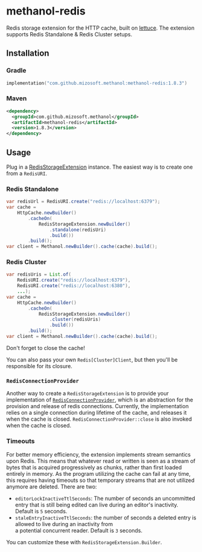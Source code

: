 # methanol-redis

Redis storage extension for the HTTP cache, built on [lettuce](https://github.com/redis/lettuce). The extension supports
Redis Standalone & Redis Cluster setups.

## Installation

### Gradle

```kotlin
implementation("com.github.mizosoft.methanol:methanol-redis:1.8.3")
```

### Maven

```xml
<dependency>
  <groupId>com.github.mizosoft.methanol</groupId>
  <artifactId>methanol-redis</artifactId>
  <version>1.8.3</version>
</dependency>
```

## Usage

Plug in a [RedisStorageExtension](https://mizosoft.github.io/methanol/api/latest/methanol.redis/com/github/mizosoft/methanol/store/redis/RedisStorageExtension.html) instance.
The easiest way is to create one from a `RedisURI`.

### Redis Standalone

```java
var redisUrl = RedisURI.create("redis://localhost:6379");
var cache =
    HttpCache.newBuilder()
        .cacheOn(
            RedisStorageExtension.newBuilder()
                .standalone(redisUri)
                .build())
        .build();
var client = Methanol.newBuilder().cache(cache).build();
```

### Redis Cluster

```java
var redisUris = List.of(
    RedisURI.create("redis://localhost:6379"),
    RedisURI.create("redis://localhost:6380"),
    ...);
var cache =
    HttpCache.newBuilder()
        .cacheOn(
            RedisStorageExtension.newBuilder()
                .cluster(redisUris)
                .build())
        .build();
var client = Methanol.newBuilder().cache(cache).build();
```

Don't forget to close the cache!

You can also pass your own `Redis[Cluster]Client`, but then you'll be responsible for its closure.

### `RedisConnectionProvider`

Another way to create a `RedisStorageExtension` is to provide your implementation of [`RedisConnectionProvider`](https://mizosoft.github.io/methanol/api/latest/methanol.redis/com/github/mizosoft/methanol/store/redis/RedisConnectionProvider.html),
which is an abstraction for the provision and release of redis connections. Currently, the implementation relies on
a single connection during lifetime of the cache, and releases it when the cache is closed. `RedisConnectionProvider::close` is also invoked when the cache is closed.

### Timeouts

For better memory efficiency, the extension implements stream semantics upon Redis. This means that whatever
read or written is seen as a stream of bytes that is acquired progressively as chunks, rather than first loaded entirely
in memory. As the program utilizing the cache can fail at any time, this requires having timeouts so that temporary
streams that are not utilized anymore are deleted. There are two:

- `editorLockInactiveTtlSeconds`: The number of seconds an uncommitted entry that is still being edited can live during
  an editor's inactivity. Default is `5` seconds.
- `staleEntryInactiveTtlSeconds`: the number of seconds a deleted entry is allowed to live during an inactivity from  
  a potential concurrent reader. Default is `3` seconds.

You can customize these with `RedisStorageExtension.Builder`.
